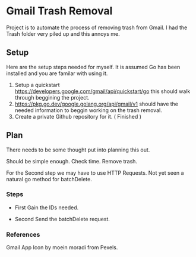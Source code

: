 # Gmail Trash Removal
Project is to automate the process of removing trash from Gmail. I had the Trash folder very piled up and this annoys me.

## Setup
Here are the setup steps needed for myself. It is assumed Go has been installed and you are familar with using it.
1. Setup a quickstart <https://developers.google.com/gmail/api/quickstart/go> this should walk through beggining the project. 
2. <https://pkg.go.dev/google.golang.org/api/gmail/v1> should have the needed information to beggin working on the trash removal.
3. Create a private Github repository for it. ( Finished )

## Plan
There needs to be some thought put into planning this out. 

Should be simple enough. Check time. Remove trash.

For the Second step we may have to use HTTP Requests. Not yet seen a natural go method for batchDelete.

### Steps
- First
  Gain the IDs needed.

- Second
  Send the batchDelete request.

### References
Gmail App Icon by moein moradi from Pexels.
